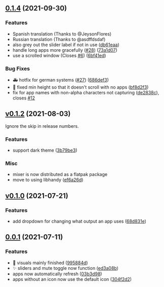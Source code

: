 ## [0.1.4](https://github.com/ChildishGiant/mixer/compare/v0.1.3...v0.1.4) (2021-09-30)


### Features

* Spanish translation (Thanks to @JeysonFlores)
* Russian translation (Thanks to @asdffdsdaf)
* also grey out the slider label if not in use ([db61eaa](https://github.com/ChildishGiant/mixer/commit/db61eaad19cc631ed977e34c37803be4ca030a5f))
* handle long apps more gracefully ([#28](https://github.com/ChildishGiant/mixer/issues/28)) ([73a1d07](https://github.com/ChildishGiant/mixer/commit/73a1d078113a582acc7804ab7d744b1e2fcea4c7))
* use a scrolled window (Closes [#6](https://github.com/ChildishGiant/mixer/issues/6)) ([6bf41ed](https://github.com/ChildishGiant/mixer/commit/6bf41ed5d83dfc5c3a041348b1c5ffb17891a228))


### Bug Fixes

* :ambulance: hotfix for german systems ([#27](https://github.com/ChildishGiant/mixer/issues/27)) ([686def3](https://github.com/ChildishGiant/mixer/commit/686def3b9a6c994d728ecdb3c140648bf9707521))
* :bug: fixed min height so that it doesn't scroll with no apps ([bf8d2f3](https://github.com/ChildishGiant/mixer/commit/bf8d2f34566cddb2a521e4d279af785cced55fae))
* fix for app names with non-alpha characters not capturing ([de2838c](https://github.com/ChildishGiant/mixer/commit/de2838c33b266d817abd8800326be5066f0f144e)), closes [#12](https://github.com/ChildishGiant/mixer/issues/12)

## [v0.1.2](https://github.com/ChildishGiant/Mixer/compare/v0.1.0...v0.1.2) (2021-08-03)
Ignore the skip in release numbers.
### Features

* support dark theme ([3b79be3](https://github.com/ChildishGiant/Mixer/commit/3b79be3a43b895491871f7404c1ab0388e3ae9fd))

### Misc

* mixer is now distributed as a flatpak package
* move to using libhandy ([ef6a26d](https://github.com/ChildishGiant/mixer/commit/ef6a26d7d5f98cbb47c6fed9609306965bfec9d7))


## [v0.1.0](https://github.com/ChildishGiant/Mixer/compare/0.0.1...v0.1.0) (2021-07-21)

### Features

* add dropdown for changing what output an app uses ([68d831e](https://github.com/ChildishGiant/Mixer/commit/68d831eb249d6c7b4c593cd9e4ac1807eb648edc))



## [0.0.1](https://github.com/ChildishGiant/Mixer/compare/f5c29056c4e66951ac5b5b1a06b604e02dd9c05a...0.0.1) (2021-07-11)

### Features

* :tada: visuals mainly finished ([995884d](https://github.com/ChildishGiant/Mixer/commit/995884d1467072b74af2ab90f45d39b6823eff1a))
* ✨️ sliders and mute toggle now function ([ed3a08b](https://github.com/ChildishGiant/Mixer/commit/ed3a08bcec30c5fd10514aa17dd4fc199a169ef6))
* apps now automatically refresh ([03b3d98](https://github.com/ChildishGiant/Mixer/commit/03b3d98517227c1fb7f1e28bd172bc4b433b0f52))
* apps without an icon now use the default icon ([304f2d2](https://github.com/ChildishGiant/Mixer/commit/304f2d28a0b39a59b9e26afdd6c36f870cef693f))



